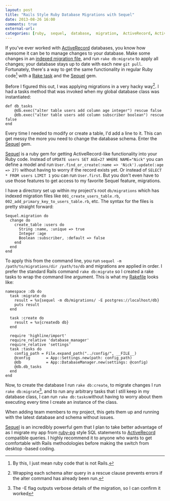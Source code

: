 ```yaml
---
layout: post
title: "Rails Style Ruby Database Migrations with Sequel"
date: 2013-08-26 16:00
comments: true
external-url:
categories: [ruby,  sequel,  database,  migration,  ActiveRecord, ActiveModel, gem, rake]
---
```


If you've ever worked with [ActiveRecord][6274-001] databases, you know how awesome it can be to manage changes to your database. Make some changes in an [indexed migration file][6274-002], and run `rake db:migrate` to apply all changes; your database stays up to date with each new `git pull`.  Fortunately, there's a way to get the same functionality in regular Ruby code[^regular ruby] with a [Rake task][6274-003] and the [Sequel][6274-004] gem.


Before I figured this out, I was applying migrations in a very hacky way[^task-method]. I had a tasks method that was invoked when my global database class was instantiated:

    def db_tasks
        @db.exec("alter table users add column age integer") rescue false
        @db.exec("alter table users add column subscriber boolean") rescue false
    end

Every time I needed to modify or create a table, I'd add a line to it. This can get messy the more you need to change the database schema. Enter the [Sequel][6274-004] gem.

[Sequel][6274-004] is a ruby gem for getting ActiveRecord-like functionality into your Ruby code. Instead of `UPDATE users SET AGE=27 WHERE NAME="Nick"` you can define a model and run `User.find_or_create(:name => 'Nick').update(:age => 27)` without having to worry if the record exists yet. Or instead of `SELECT * FROM users LIMIT 1` you can run `User.first`. But you don't even have to use those features to get access to my favorite Sequel feature, migrations.

I have a directory set up within my project's root `db/migrations` which has indexed migration files like `001_create_users_table.rb`, `002_add_primary_key_to_users_table.rb`, etc. The syntax for the files is pretty straight forward:

    Sequel.migration do
      change do
        create_table :users do
          String :name, :unique => true
          Integer :age
          Boolean :subscriber, :default => false
        end
      end
    end

To apply this from the command line, you run `sequel -m /path/to/migrations/dir /path/to/db` and migrations are applied in order. I prefer the standard Rails command `rake db:migrate` so I created a rake tasks to wrap the command line argument.  This is what my [Rakefile][6274-005] looks like:

    namespace :db do
      task :migrate do
        result = %x{sequel -m db/migrations/ -E postgres://localhost/db}
        puts result
      end

      task :create do
        result = %x{createdb db}
      end

      require 'highline/import'
      require_relative 'database_manager'
      require_relative 'settings'
      task :tasks do
        config_path = File.expand_path("../config/", __FILE__)
        @config       = App::Settings.new(path: config_path)
        @db           = App::DatabaseManager.new(settings: @config)
        @db.db_tasks
      end
    end

Now, to create the database I run `rake db:create`,  to migrate changes I run `rake db:migrate`[^1], and to run any arbitrary tasks that I still keep in my database class, I can run `rake db:tasks`without having to worry about them executing every time I create an instance of the class.

When adding team members to my project, this gets them up and running with the latest database and schema without issues.

[Sequel][6274-004] is an incredibly powerful gem that I plan to take better advantage of as I migrate my app from [ruby-pg][6274-006] style SQL statements to  [ActiveRecord][6274-001] compatible queries. I highly recommend it to anyone who wants to get comfortable with Rails methodologies before making the switch from desktop -based coding.


[6274-001]: http://api.rubyonrails.org/classes/ActiveRecord/Base.html "ActiveRecord::Base - Rails Framework Documentation - Ruby on Rails"
[6274-002]: http://support.sas.com/documentation/cdl/en/proc/65145/HTML/default/n0iian7jzm0rrjn1xtgtqxi1zqc0.htm "Migrating a Data File with Audit Trails, Generations, Indexes, or ..."
[6274-003]: http://railscasts.com/episodes/66-custom-rake-tasks "#66 Custom Rake Tasks - RailsCasts"
[6274-004]: https://github.com/jeremyevans/sequel "jeremyevans/sequel · GitHub"
[6274-005]: http://rake.rubyforge.org/doc/rakefile_rdoc.html "rakefile - Rake -- Ruby Make"
[6274-006]: https://github.com/ged/ruby-pg "ged/ruby-pg · GitHub"


[^1]: The -E flag outputs verbose details of the migration, so I can confirm it worked

[^task-method]: Wrapping each schema alter query in a rescue clause prevents errors if the alter command has already been run.

[^regular ruby]: By this, I just mean ruby code that is not Rails.
